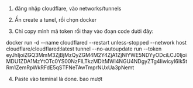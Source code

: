 1. đăng nhập cloudflare, vào networks/tunnels

2. Ấn create a tunel, rồi chọn docker

3. Chỉ copy mình mã token rồi thay vào đoạn code dưới đây:

docker run -d --name cloudflared --restart unless-stopped --network host cloudflare/cloudflared:latest tunnel --no-autoupdate run --token eyJhIjoiZGQ3MmM3ZjBjMzQyZGM4M2Y4ZjA1ZjNlYWE5NDYyODciLCJ0IjoiMDU1ZDA1MzYtOTc0YS00NzFlLTkzMDItMWI4NGU4NDgyZTg4IiwicyI6Ik5tRm1ZemRpWkRFdE5qSTFNeTAwTmprNUxUa3pNemt


4. Paste vào teminal là done. bao mượt
